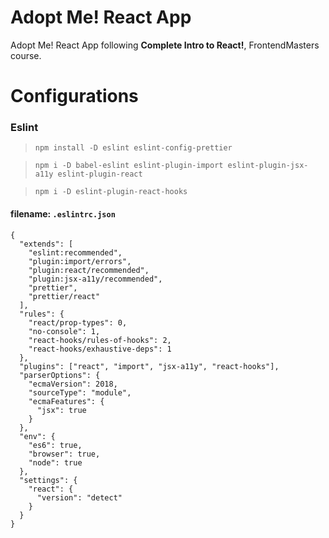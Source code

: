 # Adopt Me! React App

Adopt Me! React App following **Complete Intro to React!**, FrontendMasters course.

# Configurations

### **Eslint**

> `npm install -D eslint eslint-config-prettier`

> `npm i -D babel-eslint eslint-plugin-import eslint-plugin-jsx-a11y eslint-plugin-react`

> `npm i -D eslint-plugin-react-hooks`

#### filename: `.eslintrc.json`

```
{
  "extends": [
    "eslint:recommended",
    "plugin:import/errors",
    "plugin:react/recommended",
    "plugin:jsx-a11y/recommended",
    "prettier",
    "prettier/react"
  ],
  "rules": {
    "react/prop-types": 0,
    "no-console": 1,
    "react-hooks/rules-of-hooks": 2,
    "react-hooks/exhaustive-deps": 1
  },
  "plugins": ["react", "import", "jsx-a11y", "react-hooks"],
  "parserOptions": {
    "ecmaVersion": 2018,
    "sourceType": "module",
    "ecmaFeatures": {
      "jsx": true
    }
  },
  "env": {
    "es6": true,
    "browser": true,
    "node": true
  },
  "settings": {
    "react": {
      "version": "detect"
    }
  }
}
```

